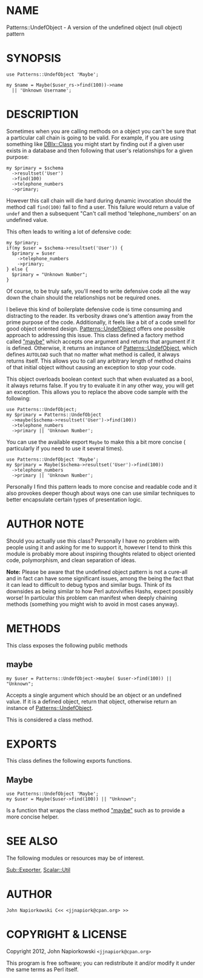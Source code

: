 # NAME

Patterns::UndefObject - A version of the undefined object (null object) pattern

# SYNOPSIS

    use Patterns::UndefObject 'Maybe';

    my $name = Maybe($user_rs->find(100))->name
      || 'Unknown Username';



# DESCRIPTION

Sometimes when you are calling methods on a object you can't be sure that a
particular call chain is going to be valid.  For example, if you are using
something like [DBIx::Class](http://search.cpan.org/perldoc?DBIx::Class) you might start by finding out if a given user
exists in a database and then following that user's relationships for a given
purpose:

    my $primary = $schema
      ->resultset('User')
      ->find(100)
      ->telephone_numbers
      ->primary;

However this call chain will die hard during dynamic invocation should the
method call `find(100)` fail to find a user.  This failure would return a
value of `undef` and then a subsequent "Can't call method 'telephone\_numbers'
on an undefined value.

This often leads to writing a lot of defensive code:

    my $primary;
    if(my $user = $schema->resultset('User')) {
      $primary = $user
        ->telephone_numbers
        ->primary;
    } else {
      $primary = "Unknown Number";
    }

Of course, to be truly safe, you'll need to write defensive code all the way
down the chain should the relationships not be required ones.

I believe this kind of boilerplate defensive code is time consuming and
distracting to the reader.  Its verbosity draws one's attention away from the
prime purpose of the code.  Additionally, it feels like a bit of a code smell
for good object oriented design.  [Patterns::UndefObject](http://search.cpan.org/perldoc?Patterns::UndefObject) offers one possible
approach to addressing this issue.  This class defined a factory method called
["maybe"](#maybe) which accepts one argument and returns that argument if it is defined.
Otherwise, it returns an instance of [Patterns::UndefObject](http://search.cpan.org/perldoc?Patterns::UndefObject), which defines
`AUTOLOAD` such that no matter what method is called, it always returns itself.
This allows you to call any arbitrary length of method chains of that initial
object without causing an exception to stop your code.

This object overloads boolean context such that when evaluated as a bool, it
always returns false.  If you try to evaluate it in any other way, you will
get an exception.  This allows you to replace the above code sample with the
following:

    use Patterns::UndefObject;
    my $primary = Patterns::UndefObject
      ->maybe($schema->resultset('User')->find(100))
      ->telephone_numbers
      ->primary || 'Unknown Number';

You can use the available export `Maybe` to make this a bit more concise (
particularly if you need to use it several times).

    use Patterns::UndefObject 'Maybe';
    my $primary = Maybe($schema->resultset('User')->find(100))
      ->telephone_numbers
      ->primary || 'Unknown Number';

Personally I find this pattern leads to more concise and readable code and it
also provokes deeper though about ways one can use similar techniques to better
encapsulate certain types of presentation logic.

# AUTHOR NOTE

Should you actually use this class?  Personally I have no problem with people
using it and asking for me to support it, however I tend to think this module
is probably more about inspiring thoughts related to object oriented code,
polymorphism, and clean separation of ideas.

__Note:__ Please be aware that the undefined object pattern is not a cure-all
and in fact can have some significant issues, among the being the fact that it
can lead to difficult to debug typos and similar bugs.  Think of its downsides
as being similar to how Perl autovivifies Hashs, expect possibly worse!  In
particular this problem can manifest when deeply chaining methods (something
you might wish to avoid in most cases anyway).

# METHODS

This class exposes the following public methods

## maybe

    my $user = Patterns::UndefObject->maybe( $user->find(100)) || "Unknown";

Accepts a single argument which should be an object or an undefined value.  If
it is a defined object, return that object, otherwise return an instance of
[Patterns::UndefObject](http://search.cpan.org/perldoc?Patterns::UndefObject).

This is considered a class method.

# EXPORTS

This class defines the following exports functions.

## Maybe

    use Patterns::UndefObject 'Maybe';
    my $user = Maybe($user->find(100)) || "Unknown";

Is a function that wraps the class method ["maybe"](#maybe) such as to provide a
more concise helper.

# SEE ALSO

The following modules or resources may be of interest.

[Sub::Exporter](http://search.cpan.org/perldoc?Sub::Exporter), [Scalar::Util](http://search.cpan.org/perldoc?Scalar::Util)

# AUTHOR

    John Napiorkowski C<< <jjnapiork@cpan.org> >>

# COPYRIGHT & LICENSE

Copyright 2012, John Napiorkowski `<jjnapiork@cpan.org>`

This program is free software; you can redistribute it and/or modify
it under the same terms as Perl itself.
